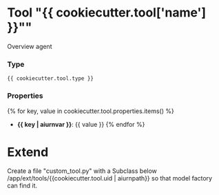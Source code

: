 # Tool "{{ cookiecutter.tool['name'] }}""
Overview agent
### Type
```
{{ cookiecutter.tool.type }}
```
### Properties
{% for key, value in cookiecutter.tool.properties.items() %}
- **{{ key | aiurnvar }}**: {{ value }}
{% endfor %}


# Extend
Create a file "custom_tool.py" with a Subclass below /app/ext/tools/{{cookiecutter.tool.uid | aiurnpath}} so that model factory can find it.